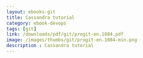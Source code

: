 ```yaml
---
layout: ebooks-git
title: Cassandra tutorial
category: ebook-devops
tags: [git]
link: /downloads/pdf/git/progit-en.1084.pdf 
image: /images/thumbs/git/progit-en.1084-min.png
description : Cassandra tutorial 
---
```












